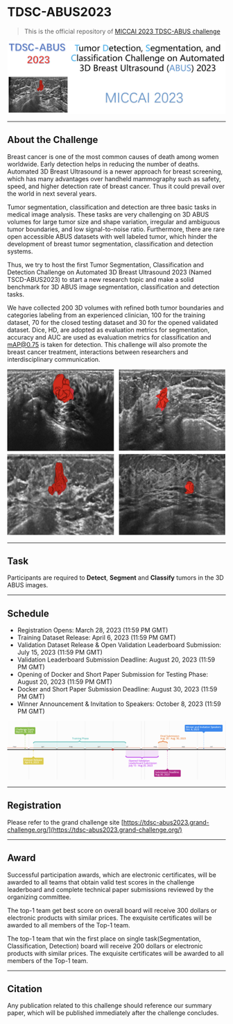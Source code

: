 # TDSC-ABUS2023

> This is the official repository of [MICCAI 2023 TDSC-ABUS challenge](https://tdsc-abus2023.grand-challenge.org/)

![tdsc banner](/Images/banner.png)

---
## About the Challenge
Breast cancer is one of the most common causes of death among women worldwide. Early detection helps in reducing the number of deaths. Automated 3D Breast Ultrasound is a newer approach for breast screening, which has many advantages over handheld mammography such as safety, speed, and higher detection rate of breast cancer. Thus it could prevail over the world in next several years. 

Tumor segmentation, classification and detection are three basic tasks in medical image analysis. These tasks are very challenging on 3D ABUS volumes for large tumor size and shape variation, irregular and ambiguous tumor boundaries, and low signal-to-noise ratio. Furthermore, there are rare open accessible ABUS datasets with well labeled tumor, which hinder the development of breast tumor segmentation, classification and detection systems.

Thus, we try to host the first Tumor Segmentation, Classification and Detection Challenge on Automated 3D Breast Ultrasound 2023 (Named TSCD-ABUS2023) to start a new research topic and make a solid benchmark for 3D ABUS image segmentation, classification and detection tasks. 

We have collected 200 3D volumes with refined both tumor boundaries and categories labeling from an experienced clinician, 100 for the training dataset, 70 for the closed testing dataset and 30 for the opened validated dataset. Dice, HD, are adopted as evaluation metrics for segmentation, accuracy and AUC are used as evaluation metrics for classification and  mAP@0.75 is taken for detection. This challenge will also promote the breast cancer treatment, interactions between researchers and interdisciplinary communication. 

![abus_data](/Images/abus_image.png)

---
## Task
Participants are required to **Detect**, **Segment** and **Classify** tumors in the 3D ABUS images.

---

## Schedule 
* Registration Opens: March 28, 2023 (11:59 PM GMT)
* Training Dataset Release: April 6, 2023 (11:59 PM GMT)
* Validation Dataset Release & Open Validation Leaderboard Submission: July 15, 2023 (11:59 PM GMT)
* Validation Leaderboard Submission Deadline: August 20, 2023 (11:59 PM GMT)
* Opening of Docker and Short Paper Submission for Testing Phase: August 20, 2023 (11:59 PM GMT)
* Docker and Short Paper Submission Deadline: August 30, 2023 (11:59 PM GMT)
* Winner Announcement & Invitation to Speakers: October 8, 2023 (11:59 PM GMT)

![timeline](/Images/timeline.png)

---

## Registration

Please refer to the grand challenge site [https://tdsc-abus2023.grand-challenge.org/](https://tdsc-abus2023.grand-challenge.org/)

---

## Award

Successful participation awards, which are electronic certificates, will be awarded to all teams that obtain valid test scores in the challenge leaderboard and complete technical paper submissions reviewed by the organizing committee.

The top-1 team get best score on overall board will receive 300 dollars or electronic products with similar prices. The exquisite certificates will be awarded to all members of the Top-1 team.

The top-1 team that win the first place on single task(Segmentation, Classification, Detection) board will receive 200 dollars or electronic products with similar prices. The exquisite certificates will be awarded to all members of the Top-1 team.

---

## Citation

Any publication related to this challenge should reference our summary paper, which will be published immediately after the challenge concludes.
